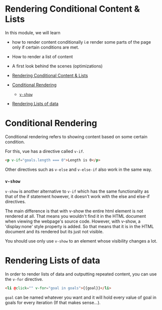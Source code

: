 # Rendering Conditional Content & Lists

In this module, we will learn 
- how to render content conditionally i.e render some parts of the page only if certain conditions are met.
- How to render a list of content
- A first look behind the scenes (optimizations)

- [Rendering Conditional Content & Lists](#rendering-conditional-content--lists)
- [Conditional Rendering](#conditional-rendering)
    - [`v-show`](#v-show)
- [Rendering Lists of data](#rendering-lists-of-data)

# Conditional Rendering

Conditional rendering refers to showing content based on some certain condition.

For this, vue has a directive called `v-if`.

```html
<p v-if="goals.length === 0">Length is 0</p>
```
Other directives such as `v-else` and `v-else-if` also work in the same way.

### `v-show`

`v-show` is another alternative to `v-if` which has the same functionality as that of the if statement however, it doesn't work with the else and else-if directives.

The main difference is that with v-show the entire html element is not rendered at all. That means you wouldn't find it in the HTML document when viewing the webpage's source code. However, with v-show, a 'display:none' style property is added. So that means that it is in the HTML document and its rendered but its just not visible. 

You should use only use `v-show` to an element whose visibility changes a lot.

# Rendering Lists of data

In order to render lists of data and outputting repeated content, you can use the `v-for` directive.

```html
<li @click="" v-for="goal in goals">{{goal}}</li>
```
`goal` can be named whatever you want and it will hold every value of goal in goals for every iteration (If that makes sense...). 



